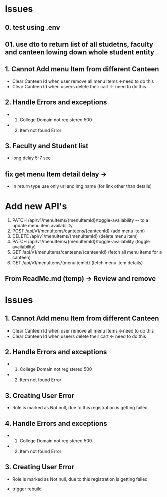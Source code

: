 # Issues

## 0. test using .env 
## 01. use dto to return list of all studetns, faculty and canteen lowing down whole student entity

## 1. Cannot Add menu Item from different Canteen

- Clear Canteen Id when user remove all menu Items <-need to do this
- Clear Canteen Id when useers delete their cart  <- need to do this 


## 2. Handle Errors and exceptions 

- 1. College Domain not registered 500
- 2. Item not found Error


## 3. Faculty and Student list 
- long delay 5-7 sec

## fix get menu Item detail delay ->
- In return type use only url and img name (for link other than details) 

# Add new API's

1. PATCH /api/v1/menuItems/{menuItemId}/toggle-availability -- to a update menu item availability
2. POST /api/v1/menuItems/canteens/{canteenId} (add menu item)
  3. DELETE /api/v1/menuItems/{menuItemId} (delete menu item)
   4. PATCH /api/v1/menuItems/{menuItemId}/toggle-availability (toggle availability)
   5. GET /api/v1/menuItems/canteens/{canteenId} (fetch all menu items for a canteen)
   6. GET /api/v1/menuItems/{menuItemId} (fetch menu item details)


## From ReadMe.md (temp) -> Review and remove 

# Issues

## 1. Cannot Add menu Item from different Canteen

- Clear Canteen Id when user remove all menu Items <-need to do this
- Clear Canteen Id when useers delete their cart  <- need to do this


## 2. Handle Errors and exceptions

- 1. College Domain not registered 500
- 2. Item not found Error


## 3. Creating User Error
- Role is marked as Not null, due to this registration is getting failed

## 4. Handle Errors and exceptions 

- 1. College Domain not registered 500
- 2. Item not found Error


## 3. Creating User Error 
- Role is marked as Not null, due to this registration is getting failed


- trigger rebuild